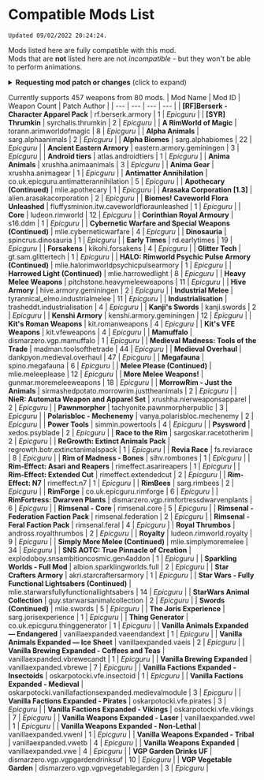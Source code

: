 # Compatible Mods List
`Updated 09/02/2022 20:24:24.`  

Mods listed here are fully compatible with this mod.  
Mods that are **not** listed here are not *incompatible* - but they won't be able to perform animations.  

<details>
<summary><b>Requesting mod patch or changes</b> (click to expand)</summary>

## Requesting new patch
Open an issue here on Github or leave a comment on the Steam Workshop page.  
Please be polite and understanding - I only have so much time and motivation to make patches.

## Requesting changes
Have you spotted a weapon that can perform some animations that it shouldn't?  
Maybe a weapon that is too large or small?  
Open an issue or leave a comment on the Workshop page - or even better, submit a Pull Request!
</details>

Currently supports 457 weapons from 80 mods.
  | Mod Name | Mod ID | Weapon Count | Patch Author |
| --- | --- | --- | --- |
| **[RF]Berserk - Character Apparel Pack** | rf.berserk.armory | 1 | *Epicguru* |
| **[SYR] Thrumkin** | syrchalis.thrumkin | 2 | *Epicguru* |
| **A RimWorld of Magic** | torann.arimworldofmagic | 8 | *Epicguru* |
| **Alpha Animals** | sarg.alphaanimals | 2 | *Epicguru* |
| **Alpha Biomes** | sarg.alphabiomes | 22 | *Epicguru* |
| **Ancient Eastern Armory** | eastern.armory.geminingen | 3 | *Epicguru* |
| **Android tiers** | atlas.androidtiers | 1 | *Epicguru* |
| **Anima Animals** | xrushha.animaanimals | 3 | *Epicguru* |
| **Anima Gear** | xrushha.animagear | 1 | *Epicguru* |
| **Antimatter Annihilation** | co.uk.epicguru.antimatterannihilation | 5 | *Epicguru* |
| **Apothecary (Continued)** | mlie.apothecary | 1 | *Epicguru* |
| **Arasaka Corporation [1.3]** | alien.arasakacorporation | 2 | *Epicguru* |
| **Biomes! Caveworld Flora Unleashed** | fluffysminion.itw.caveworldfloraunleashed | 1 | *Epicguru* |
| **Core** | ludeon.rimworld | 12 | *Epicguru* |
| **Corinthian Royal Armoury** | s16.ddm | 1 | *Epicguru* |
| **Cybernetic Warfare and Special Weapons (Continued)** | mlie.cyberneticwarfare | 4 | *Epicguru* |
| **Dinosauria** | spincrus.dinosauria | 1 | *Epicguru* |
| **Early Times** | rd.earlytimes | 19 | *Epicguru* |
| **Forsakens** | kikohi.forsakens | 4 | *Epicguru* |
| **Glitter Tech** | gt.sam.glittertech | 1 | *Epicguru* |
| **HALO: Rimworld Psychic Pulse Armory (Continued)** | mlie.halorimworldpsychicpulsearmory | 1 | *Epicguru* |
| **Harrowed Light (Continued)** | mlie.harrowedlight | 8 | *Epicguru* |
| **Heavy Melee Weapons** | pitchstone.heavymeleeweapons | 11 | *Epicguru* |
| **Hive Armory** | hive.armory.geminingen | 2 | *Epicguru* |
| **Industrial Melee** | tyrannical_elmo.industrialmelee | 11 | *Epicguru* |
| **Industrialisation** | trasheddt.industrialisation | 4 | *Epicguru* |
| **Kanji's Swords** | kanji.swords | 2 | *Epicguru* |
| **Kenshi Armory** | kenshi.armory.geminingen | 12 | *Epicguru* |
| **Kit's Roman Weapons** | kit.romanweapons | 4 | *Epicguru* |
| **Kit's VFE Weapons** | kit.vfeweapons | 4 | *Epicguru* |
| **Mamuffalo** | dismarzero.vgp.mamuffalo | 1 | *Epicguru* |
| **Medieval Madness: Tools of the Trade** | madman.toolsofthetrade | 44 | *Epicguru* |
| **Medieval Overhaul** | dankpyon.medieval.overhaul | 47 | *Epicguru* |
| **Megafauna** | spino.megafauna | 6 | *Epicguru* |
| **Melee Please (Continued)** | mlie.meleeplease | 12 | *Epicguru* |
| **More Melee Weapons!** | gunmar.moremeleeweapons | 18 | *Epicguru* |
| **MorrowRim - Just the Animals** | sirmashedpotato.morrowrim.justtheanimals | 2 | *Epicguru* |
| **NieR: Automata Weapon and Apparel Set** | xrushha.nierweaponsapparel | 2 | *Epicguru* |
| **Pawnmorpher** | tachyonite.pawnmorpherpublic | 3 | *Epicguru* |
| **Polarisbloc - Mechenemy** | vanya.polarisbloc.mechenemy | 2 | *Epicguru* |
| **Power Tools** | simmin.powertools | 4 | *Epicguru* |
| **Psysword** | xedos.psyblade | 2 | *Epicguru* |
| **Race to the Rim** | sargoskar.racetotherim | 2 | *Epicguru* |
| **ReGrowth: Extinct Animals Pack** | regrowth.botr.extinctanimalspack | 1 | *Epicguru* |
| **Revia Race** | fs.reviarace | 8 | *Epicguru* |
| **Rim of Madness - Bones** | sihv.rombones | 1 | *Epicguru* |
| **Rim-Effect: Asari and Reapers** | rimeffect.asarireapers | 1 | *Epicguru* |
| **Rim-Effect: Extended Cut** | rimeffect.extendedcut | 2 | *Epicguru* |
| **Rim-Effect: N7** | rimeffect.n7 | 1 | *Epicguru* |
| **RimBees** | sarg.rimbees | 2 | *Epicguru* |
| **RimForge** | co.uk.epicguru.rimforge | 6 | *Epicguru* |
| **RimFortress: Dwarven Plants** | dismarzero.vgp.rimfortressdwarvenplants | 6 | *Epicguru* |
| **Rimsenal - Core** | rimsenal.core | 5 | *Epicguru* |
| **Rimsenal - Federation Faction Pack** | rimsenal.federation | 2 | *Epicguru* |
| **Rimsenal - Feral Faction Pack** | rimsenal.feral | 4 | *Epicguru* |
| **Royal Thrumbos** | andross.royalthrumbos | 2 | *Epicguru* |
| **Royalty** | ludeon.rimworld.royalty | 9 | *Epicguru* |
| **Simply More Melee (Continued)** | mlie.simplymoremelee | 34 | *Epicguru* |
| **SNS AOTC: True Pinnacle of Creation** | explodoboy.snsambitioncosmic.gen4addon | 1 | *Epicguru* |
| **Sparkling Worlds - Full Mod** | albion.sparklingworlds.full | 2 | *Epicguru* |
| **Star Crafters Armory** | akri.starcraftersarmory | 1 | *Epicguru* |
| **Star Wars - Fully Functional Lightsabers (Continued)** | mlie.starwarsfullyfunctionallightsabers | 14 | *Epicguru* |
| **StarWars Animal Collection** | guy.starwarsanimalcollection | 2 | *Epicguru* |
| **Swords (Continued)** | mlie.swords | 5 | *Epicguru* |
| **The Joris Experience** | sarg.jorisexperience | 1 | *Epicguru* |
| **Thing Generator** | co.uk.epicguru.thinggenerator | 1 | *Epicguru* |
| **Vanilla Animals Expanded — Endangered** | vanillaexpanded.vaeendandext | 1 | *Epicguru* |
| **Vanilla Animals Expanded — Ice Sheet** | vanillaexpanded.vaeis | 2 | *Epicguru* |
| **Vanilla Brewing Expanded - Coffees and Teas** | vanillaexpanded.vbrewecandt | 1 | *Epicguru* |
| **Vanilla Brewing Expanded** | vanillaexpanded.vbrewe | 7 | *Epicguru* |
| **Vanilla Factions Expanded - Insectoids** | oskarpotocki.vfe.insectoid | 1 | *Epicguru* |
| **Vanilla Factions Expanded - Medieval** | oskarpotocki.vanillafactionsexpanded.medievalmodule | 3 | *Epicguru* |
| **Vanilla Factions Expanded - Pirates** | oskarpotocki.vfe.pirates | 3 | *Epicguru* |
| **Vanilla Factions Expanded - Vikings** | oskarpotocki.vfe.vikings | 7 | *Epicguru* |
| **Vanilla Weapons Expanded - Laser** | vanillaexpanded.vwel | 1 | *Epicguru* |
| **Vanilla Weapons Expanded - Non-Lethal** | vanillaexpanded.vwenl | 1 | *Epicguru* |
| **Vanilla Weapons Expanded - Tribal** | vanillaexpanded.vwetb | 4 | *Epicguru* |
| **Vanilla Weapons Expanded** | vanillaexpanded.vwe | 4 | *Epicguru* |
| **VGP Garden Drinks UF** | dismarzero.vgp.vgpgardendrinksuf | 10 | *Epicguru* |
| **VGP Vegetable Garden** | dismarzero.vgp.vgpvegetablegarden | 3 | *Epicguru* |
